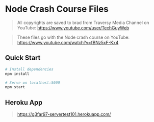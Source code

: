 # Node Crash Course Files

> All copyrights are saved to brad from Traversy Media Channel on YouTube:
> https://www.youtube.com/user/TechGuyWeb

> These files go with the Node crash course on YouTube:
> https://www.youtube.com/watch?v=fBNz5xF-Kx4

## Quick Start

```bash
# Install dependencies
npm install

# Serve on localhost:5000
npm start
```

## Heroku App

> https://g3far97-servertest101.herokuapp.com/